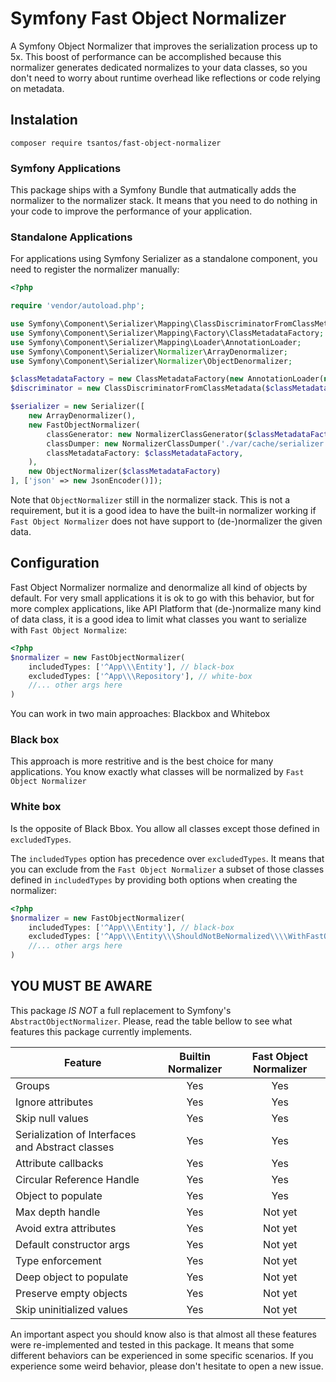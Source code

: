 # Symfony Fast Object Normalizer

A Symfony Object Normalizer that improves the serialization process up to 5x. This boost of performance can be 
accomplished because this normalizer generates dedicated normalizes to your data classes, so you don't need
to worry about runtime overhead like reflections or code relying on metadata.

## Instalation

    composer require tsantos/fast-object-normalizer

### Symfony Applications

This package ships with a Symfony Bundle that autmatically adds the normalizer to the normalizer stack. 
It means that you need to do nothing in your code to improve the performance of your application.

### Standalone Applications

For applications using Symfony Serializer as a standalone component, you need to register the normalizer
manually:

```php
<?php

require 'vendor/autoload.php';

use Symfony\Component\Serializer\Mapping\ClassDiscriminatorFromClassMetadata;
use Symfony\Component\Serializer\Mapping\Factory\ClassMetadataFactory;
use Symfony\Component\Serializer\Mapping\Loader\AnnotationLoader;
use Symfony\Component\Serializer\Normalizer\ArrayDenormalizer;
use Symfony\Component\Serializer\Normalizer\ObjectDenormalizer;

$classMetadataFactory = new ClassMetadataFactory(new AnnotationLoader(new AnnotationReader()));
$discriminator = new ClassDiscriminatorFromClassMetadata($classMetadataFactory);

$serializer = new Serializer([
    new ArrayDenormalizer(),
    new FastObjectNormalizer(
        classGenerator: new NormalizerClassGenerator($classMetadataFactory, $discriminator),
        classDumper: new NormalizerClassDumper('./var/cache/serializer'),
        classMetadataFactory: $classMetadataFactory,
    ),
    new ObjectNormalizer($classMetadataFactory)
], ['json' => new JsonEncoder()]);
```

Note that `ObjectNormalizer` still in the normalizer stack. This is not a requirement, but it is a good idea to have
the built-in normalizer working if `Fast Object Normalizer` does not have support to (de-)normalizer the given data.

## Configuration

Fast Object Normalizer normalize and denormalize all kind of objects by default. For very small applications it is ok
to go with this behavior, but for more complex applications, like API Platform that (de-)normalize many kind of data class,
it is a good idea to limit what classes you want to serialize with `Fast Object Normalize`:

```php
<?php
$normalizer = new FastObjectNormalizer(
    includedTypes: ['^App\\\Entity'], // black-box
    excludedTypes: ['^App\\\Repository'], // white-box
    //... other args here
)
```

You can work in two main approaches: Blackbox and Whitebox

### Black box

This approach is more restritive and is the best choice for many applications. You know exactly what classes will be 
normalized by `Fast Object Normalizer`

### White box

Is the opposite of Black Bbox. You allow all classes except those defined in `excludedTypes`.

The `includedTypes` option has precedence over `excludedTypes`. It means that you can exclude from the `Fast Object
Normalizer` a subset of those classes defined in `includedTypes` by providing both options when creating the normalizer:

```php
<?php
$normalizer = new FastObjectNormalizer(
    includedTypes: ['^App\\\Entity'], // black-box
    excludedTypes: ['^App\\\Entity\\\ShouldNotBeNormalized\\\\WithFastObjectNormalizer'], // white-box
    //... other args here
)
```

## YOU MUST BE AWARE

This package *IS NOT* a full replacement to Symfony's `AbstractObjectNormalizer`. Please, read the table bellow to see
what features this package currently implements.

| **Feature**                                      | **Builtin Normalizer** | **Fast Object Normalizer** |
|--------------------------------------------------|:----------------------:|:--------------------------:|
| Groups                                           |          Yes           |            Yes             |
| Ignore attributes                                |          Yes           |            Yes             |
| Skip null values                                 |          Yes           |            Yes             |
| Serialization of Interfaces and Abstract classes |          Yes           |            Yes             |
| Attribute callbacks                              |          Yes           |            Yes             |
| Circular Reference Handle                        |          Yes           |            Yes             |
| Object to populate                               |          Yes           |            Yes             |
| Max depth handle                                 |          Yes           |          Not yet           |
| Avoid extra attributes                           |          Yes           |          Not yet           |
| Default constructor args                         |          Yes           |          Not yet           |
| Type enforcement                                 |          Yes           |          Not yet           |
| Deep object to populate                          |          Yes           |          Not yet           |
| Preserve empty objects                           |          Yes           |          Not yet           |
| Skip uninitialized values                        |          Yes           |          Not yet           |

An important aspect you should know also is that almost all these features were re-implemented and tested in this package. 
It means that some different behaviors can be experienced in some specific scenarios. If you experience some weird behavior,
please don't hesitate to open a new issue. 

